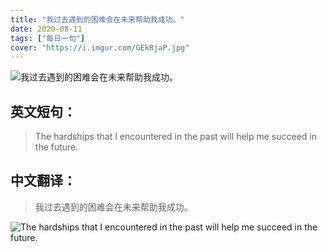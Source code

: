 ```yaml
---
title: "我过去遇到的困难会在未来帮助我成功。"
date: 2020-08-11
tags: ["每日一句"]
cover: "https://i.imgur.com/GEkRjaP.jpg"
---
```


![我过去遇到的困难会在未来帮助我成功。](https://i.imgur.com/PyO8HGV.jpg)

## 英文短句：
> The hardships that I encountered in the past will help me succeed in the future.

<!--more-->

## 中文翻译：
> 我过去遇到的困难会在未来帮助我成功。

![The hardships that I encountered in the past will help me succeed in the future.](https://i.imgur.com/2BZAbDk.jpg)

